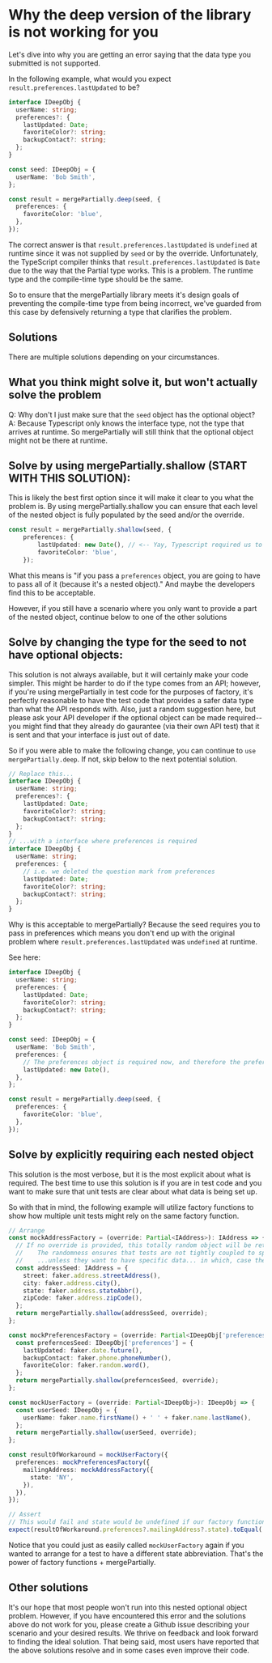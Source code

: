 # Why the deep version of the library is not working for you

Let's dive into why you are getting an error saying that the data type you submitted is not supported.

In the following example, what would you expect `result.preferences.lastUpdated` to be?

```ts
interface IDeepObj {
  userName: string;
  preferences?: {
    lastUpdated: Date;
    favoriteColor?: string;
    backupContact?: string;
  };
}

const seed: IDeepObj = {
  userName: 'Bob Smith',
};

const result = mergePartially.deep(seed, {
  preferences: {
    favoriteColor: 'blue',
  },
});
```

The correct answer is that `result.preferences.lastUpdated` is `undefined` at runtime since it was not supplied by `seed` or by the override. Unfortunately, the TypeScript compiler thinks that `result.preferences.lastUpdated` is `Date` due to the way that the Partial type works. This is a problem. The runtime type and the compile-time type should be the same.

So to ensure that the mergePartially library meets it's design goals of preventing the compile-time type from being incorrect, we've guarded from this case by defensively returning a type that clarifies the problem.

## Solutions

There are multiple solutions depending on your circumstances.

## What you think might solve it, but won't actually solve the problem

Q: Why don't I just make sure that the `seed` object has the optional object?
A: Because Typescript only knows the interface type, not the type that arrives at runtime. So mergePartially will still think that the optional object might not be there at runtime.

## Solve by using mergePartially.shallow (START WITH THIS SOLUTION):

This is likely the best first option since it will make it clear to you what the problem is. By using mergePartially.shallow you can ensure that each level of the nested object is fully populated by the seed and/or the override.

```ts
const result = mergePartially.shallow(seed, {
    preferences: {
        lastUpdated: new Date(), // <-- Yay, Typescript required us to pass lastUpdated. mergePartially.deep did not, but it still protects from this scenario.
        favoriteColor: 'blue',
    });
```

What this means is "if you pass a `preferences` object, you are going to have to pass all of it (because it's a nested object)." And maybe the developers find this to be acceptable.

However, if you still have a scenario where you only want to provide a part of the nested object, continue below to one of the other solutions

## Solve by changing the type for the seed to not have optional objects:

This solution is not always available, but it will certainly make your code simpler. This might be harder to do if the type comes from an API; however, if you're using mergePartially in test code for the purposes of factory, it's perfectly reasonable to have the test code that provides a safer data type than what the API responds with. Also, just a random suggestion here, but please ask your API developer if the optional object can be made required-- you might find that they already do gaurantee (via their own API test) that it is sent and that your interface is just out of date.

So if you were able to make the following change, you can continue to `use mergePartially.deep`. If not, skip below to the next potential solution.

```ts
// Replace this...
interface IDeepObj {
  userName: string;
  preferences?: {
    lastUpdated: Date;
    favoriteColor?: string;
    backupContact?: string;
  };
}
// ...with a interface where preferences is required
interface IDeepObj {
  userName: string;
  preferences: {
    // i.e. we deleted the question mark from preferences
    lastUpdated: Date;
    favoriteColor?: string;
    backupContact?: string;
  };
}
```

Why is this acceptable to mergePartially? Because the seed requires you to pass in preferences which means you don't end up with the original problem where `result.preferences.lastUpdated` was `undefined` at runtime.

See here:

```ts
interface IDeepObj {
  userName: string;
  preferences: {
    lastUpdated: Date;
    favoriteColor?: string;
    backupContact?: string;
  };
}

const seed: IDeepObj = {
  userName: 'Bob Smith',
  preferences: {
    // The preferences object is required now, and therefore the preferences.lastUpdated property is also required thus ensuring that result is the same type as the seed
    lastUpdated: new Date(),
  },
};

const result = mergePartially.deep(seed, {
  preferences: {
    favoriteColor: 'blue',
  },
});
```

## Solve by explicitly requiring each nested object

This solution is the most verbose, but it is the most explicit about what is required. The best time to use this solution is if you are in test code and you want to make sure that unit tests are clear about what data is being set up.

So with that in mind, the following example will utilize factory functions to show how multiple unit tests might rely on the same factory function.

```ts
// Arrange
const mockAddressFactory = (override: Partial<IAddress>): IAddress => {
  // If no override is provided, this totally random object will be returned.
  //    The randomness ensures that tests are not tightly coupled to specific data
  //    ...unless they want to have specific data... in which, case they have to provide that data upon calling the factory funtion
  const addressSeed: IAddress = {
    street: faker.address.streetAddress(),
    city: faker.address.city(),
    state: faker.address.stateAbbr(),
    zipCode: faker.address.zipCode(),
  };
  return mergePartially.shallow(addressSeed, override);
};

const mockPreferencesFactory = (override: Partial<IDeepObj['preferences']>): IDeepObj['preferences'] => {
  const preferncesSeed: IDeepObj['preferences'] = {
    lastUpdated: faker.date.future(),
    backupContact: faker.phone.phoneNumber(),
    favoriteColor: faker.random.word(),
  };
  return mergePartially.shallow(preferncesSeed, override);
};

const mockUserFactory = (override: Partial<IDeepObj>): IDeepObj => {
  const userSeed: IDeepObj = {
    userName: faker.name.firstName() + ' ' + faker.name.lastName(),
  };
  return mergePartially.shallow(userSeed, override);
};

const resultOfWorkaround = mockUserFactory({
  preferences: mockPreferencesFactory({
    mailingAddress: mockAddressFactory({
      state: 'NY',
    }),
  }),
});

// Assert
// This would fail and state would be undefined if our factory functions were improperly set up, or or if mergePartially was misbehaving
expect(resultOfWorkaround.preferences?.mailingAddress?.state).toEqual('NY');
```

Notice that you could just as easily called `mockUserFactory` again if you wanted to arrange for a test to have a different state abbreviation. That's the power of factory functions + mergePartially.

## Other solutions

It's our hope that most people won't run into this nested optional object problem. However, if you have encountered this error and the solutions above do not work for you, please create a Github issue describing your scenario and your desired results. We thrive on feedback and look forward to finding the ideal solution. That being said, most users have reported that the above solutions resolve and in some cases even improve their code.
